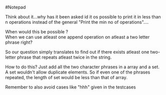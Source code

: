 #Notepad

Think about it...why has it been asked id it os possible to print it in less than n operations instead of the general "Print the min no of operations".... 
    
When would this be possible ?  
When we can use atleast one append operation on atleast a two letter phrase right? 

So our question simply translates to find out if there exists atleast one two-letter phrase that repeats atleast twice in the string. 

How to do this? 
Just add all the two character phrases in a array and a set. A set wouldn't allow duplicate elements. So if even one of the phrases repeated, the length of set would be less than that of array. 

Remember to also avoid cases like "hhh" given in the testcases